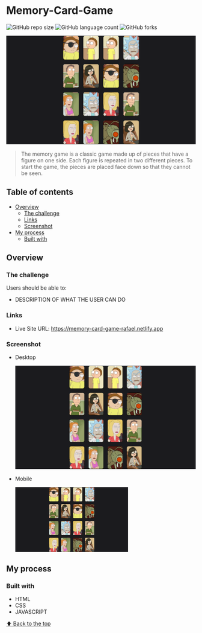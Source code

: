# Memory-Card-Game

![GitHub repo size](https://img.shields.io/github/repo-size/RafaelHDSV/Memory-Card-Game?style=for-the-badge)
![GitHub language count](https://img.shields.io/github/languages/count/RafaelHDSV/Memory-Card-Game?style=for-the-badge)
![GitHub forks](https://img.shields.io/github/forks/RafaelHDSV/Memory-Card-Game?style=for-the-badge)

<img src="images/desktop.png" alt="desktop.png">

> The memory game is a classic game made up of pieces that have a figure on one side. Each figure is repeated in two different pieces. To start the game, the pieces are placed face down so that they cannot be seen.

## Table of contents

- [Overview](#overview)
  - [The challenge](#the-challenge)
  - [Links](#links)
  - [Screenshot](#screenshot)
- [My process](#my-process)
  - [Built with](#built-with)

## Overview

### The challenge

Users should be able to:

- DESCRIPTION OF WHAT THE USER CAN DO
<!--- View the optimal layout for the app depending on their device's screen size
- See hover states for all interactive elements on the page
- Add new todos to the list
- Mark todos as complete
- Delete todos from the list
- Filter by all/active/complete todos
- Clear all completed todos
- Toggle light and dark mode
- **Bonus**: Drag and drop to reorder items on the list-->

### Links

- Live Site URL: https://memory-card-game-rafael.netlify.app

### Screenshot

  - Desktop
  
    ![](images/desktop.png)
    
  - Mobile
    
    <img src="images/desktop.png" alt="desktop.png" width="300px">

## My process

### Built with

- HTML
- CSS
- JAVASCRIPT

[⬆ Back to the top](#memory-card-game)<br>
